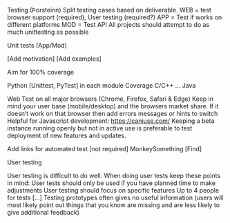 Testing (Þorsteinn)
Split testing cases based on deliverable.
WEB = test browser support (required), User testing (required?)
APP = Test if works on different platforms
MOD = Test API
All projects should attempt to do as much unittesting as possible

Unit tests (App/Mod)

[Add motivation]
[Add examples]

Aim for 100% coverage

Python
[Unittest, PyTest] in each module
Coverage
C/C++
…
Java

Web
Test on all major browsers (Chrome, Firefox, Safari & Edge)
Keep in mind your user base (mobile/desktop) and the browsers market share.
    If it doesn’t work on that browser then add errors messages or hints to switch
Helpful for Javascript development: https://caniuse.com/
Keeping a beta instance running openly but not in active use is preferable to test deployment of new features and updates.
 
Add links for automated test [not required]
MonkeySomething [Find]

User testing

User testing is difficult to do well. When doing user tests keep these points in mind:
User tests should only be used if you have planned time to make adjustments
User testing should focus on specific features
Up to 4 people for tests [...]
Testing prototypes often gives no useful information (users will most likely point out things that you know are missing and are less likely to give additional feedback)
